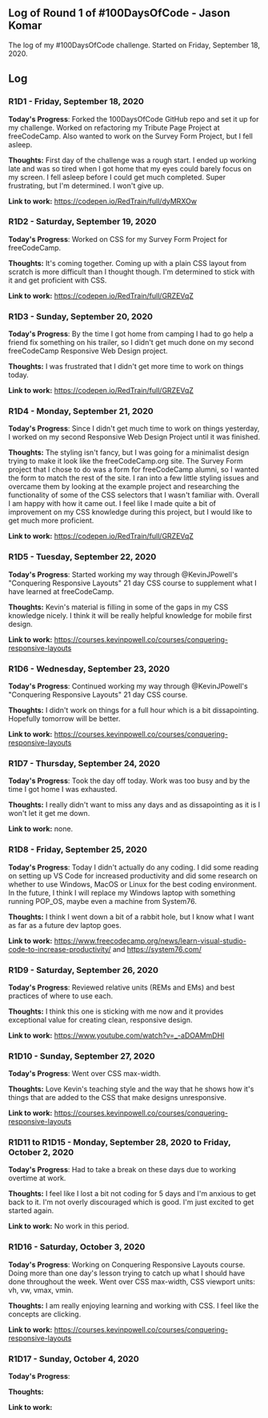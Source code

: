 ## Log of Round 1 of #100DaysOfCode - Jason Komar

The log of my #100DaysOfCode challenge. Started on Friday, September 18, 2020.

## Log

### R1D1 - Friday, September 18, 2020

**Today's Progress**: Forked the 100DaysOfCode GitHub repo and set it up for my challenge. Worked on refactoring my Tribute Page Project at freeCodeCamp. Also wanted to work on the Survey Form Project, but I fell asleep.

**Thoughts:** First day of the challenge was a rough start. I ended up working late and was so tired when I got home that my eyes could barely focus on my screen. I fell asleep before I could get much completed. Super frustrating, but I'm determined. I won't give up.

**Link to work:** https://codepen.io/RedTrain/full/dyMRXOw

### R1D2 - Saturday, September 19, 2020

**Today's Progress**: Worked on CSS for my Survey Form Project for freeCodeCamp.

**Thoughts:** It's coming together. Coming up with a plain CSS layout from scratch is more difficult than I thought though. I'm determined to stick with it and get proficient with CSS.

**Link to work:** https://codepen.io/RedTrain/full/GRZEVqZ

### R1D3 - Sunday, September 20, 2020

**Today's Progress**: By the time I got home from camping I had to go help a friend fix something on his trailer, so I didn't get much done on my second freeCodeCamp Responsive Web Design project.

**Thoughts:** I was frustrated that I didn't get more time to work on things today.

**Link to work:** https://codepen.io/RedTrain/full/GRZEVqZ

### R1D4 - Monday, September 21, 2020

**Today's Progress**: Since I didn't get much time to work on things yesterday, I worked on my second Responsive Web Design Project until it was finished.

**Thoughts:** The styling isn't fancy, but I was going for a minimalist design trying to make it look like the freeCodeCamp.org site. The Survey Form project that I chose to do was a form for freeCodeCamp alumni, so I wanted the form to match the rest of the site. I ran into a few little styling issues and overcame them by looking at the example project and researching the functionality of some of the CSS selectors that I wasn't familiar with. Overall I am happy with how it came out. I feel like I made quite a bit of improvement on my CSS knowledge during this project, but I would like to get much more proficient.

**Link to work:** https://codepen.io/RedTrain/full/GRZEVqZ

### R1D5 - Tuesday, September 22, 2020

**Today's Progress**: Started working my way through @KevinJPowell's "Conquering Responsive Layouts" 21 day CSS course to supplement what I have learned at freeCodeCamp.

**Thoughts:** Kevin's material is filling in some of the gaps in my CSS knowledge nicely. I think it will be really helpful knowledge for mobile first design.

**Link to work:** https://courses.kevinpowell.co/courses/conquering-responsive-layouts

### R1D6 - Wednesday, September 23, 2020

**Today's Progress**: Continued working my way through @KevinJPowell's "Conquering Responsive Layouts" 21 day CSS course.

**Thoughts:** I didn't work on things for a full hour which is a bit dissapointing. Hopefully tomorrow will be better.

**Link to work:** https://courses.kevinpowell.co/courses/conquering-responsive-layouts

### R1D7 - Thursday, September 24, 2020

**Today's Progress**: Took the day off today. Work was too busy and by the time I got home I was exhausted.

**Thoughts:** I really didn't want to miss any days and as dissapointing as it is I won't let it get me down.

**Link to work:** none.

### R1D8 - Friday, September 25, 2020

**Today's Progress**: Today I didn't actually do any coding. I did some reading on setting up VS Code for increased productivity and did some research on whether to use Windows, MacOS or Linux for the best coding environment. In the future, I think I will replace my Windows laptop with something running POP_OS, maybe even a machine from System76.

**Thoughts:** I think I went down a bit of a rabbit hole, but I know what I want as far as a future dev laptop goes.

**Link to work:** https://www.freecodecamp.org/news/learn-visual-studio-code-to-increase-productivity/ and https://system76.com/

### R1D9 - Saturday, September 26, 2020

**Today's Progress**: Reviewed relative units (REMs and EMs) and best practices of where to use each.

**Thoughts:** I think this one is sticking with me now and it provides exceptional value for creating clean, responsive design.

**Link to work:** https://www.youtube.com/watch?v=_-aDOAMmDHI

### R1D10 - Sunday, September 27, 2020

**Today's Progress**: Went over CSS max-width.

**Thoughts:** Love Kevin's teaching style and the way that he shows how it's things that are added to the CSS that make designs unresponsive. 

**Link to work:** https://courses.kevinpowell.co/courses/conquering-responsive-layouts

### R1D11 to R1D15 - Monday, September 28, 2020 to Friday, October 2, 2020

**Today's Progress**: Had to take a break on these days due to working overtime at work.

**Thoughts:** I feel like I lost a bit not coding for 5 days and I'm anxious to get back to it. I'm not overly discouraged which is good. I'm just excited to get started again.

**Link to work:** No work in this period.

### R1D16 - Saturday, October 3, 2020

**Today's Progress**: Working on Conquering Responsive Layouts course. Doing more than one day's lesson trying to catch up what I should have done throughout the week. Went over CSS max-width, CSS viewport units: vh, vw, vmax, vmin.

**Thoughts:** I am really enjoying learning and working with CSS. I feel like the concepts are clicking.

**Link to work:** https://courses.kevinpowell.co/courses/conquering-responsive-layouts

### R1D17 - Sunday, October 4, 2020

**Today's Progress**: 

**Thoughts:** 

**Link to work:** 
